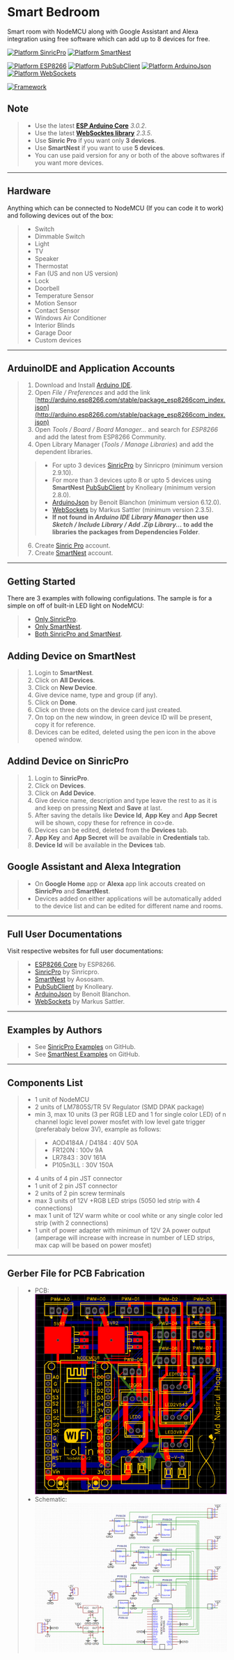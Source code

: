 # Smart Bedroom
Smart room with NodeMCU along with Google Assistant and Alexa integration using free software which can add up to 8 devices for free.

[![Platform SinricPro](https://img.shields.io/badge/Application-SinricPro-green)](https://github.com/sinricpro/esp8266-esp32-sdk) [![Platform SmartNest](https://img.shields.io/badge/Application-SmartNest-green)](https://github.com/aososam/Smartnest)

[![Platform ESP8266](https://img.shields.io/badge/Platform-ESP8266-orange)](https://github.com/esp8266/Arduino) [![Platform PubSubClient](https://img.shields.io/badge/Platform-PubSubClient-orange)](https://github.com/knolleary/pubsubclient) [![Platform ArduinoJson](https://img.shields.io/badge/Platform-ArduinoJson-orange)](https://github.com/bblanchon/ArduinoJson) [![Platform WebSockets](https://img.shields.io/badge/Platform-WebSockets-orange)](https://github.com/Links2004/arduinoWebSockets) 

[![Framework](https://img.shields.io/badge/Framework-Arduino-blue)](https://www.arduino.cc/)

## Note
> * Use the latest **[ESP Arduino Core](https://github.com/esp8266/Arduino)** *3.0.2*.
> * Use the latest **[WebSocktes library](https://github.com/Links2004/arduinoWebSockets)** *2.3.5*.
> * Use **Sinric Pro** if you want only **3 devices**.
> * Use **SmartNest** if you want to use **5 devices**.
> * You can use paid version for any or both of the above softwares if you want more devices.

---

## Hardware
Anything which can be connected to NodeMCU (If you can code it to work) and following devices out of the box: 
> * Switch
> * Dimmable Switch
> * Light
> * TV
> * Speaker
> * Thermostat
> * Fan (US and non US version)
> * Lock
> * Doorbell
> * Temperature Sensor
> * Motion Sensor
> * Contact Sensor
> * Windows Air Conditioner
> * Interior Blinds
> * Garage Door
> * Custom devices

---

## ArduinoIDE and Application Accounts
> 1. Download and Install [Arduino IDE](https://www.arduino.cc/en/software).
> 2. Open *File / Preferences* and add the link [http://arduino.esp8266.com/stable/package_esp8266com_index.json](http://arduino.esp8266.com/stable/package_esp8266com_index.json)
> 3. Open *Tools / Board / Board Manager...* and search for *ESP8266* and add the latest from ESP8266 Community.
> 4. Open Library Manager (*Tools / Manage Libraries*) and add the dependent libraries.
>> * For upto 3 devices [SinricPro](https://github.com/sinricpro/esp8266-esp32-sdk) by Sinricpro (minimum version 2.9.10).
>> * For more than 3 devices upto 8 or upto 5 devices using **SmartNest** [PubSubClient](https://github.com/knolleary/pubsubclient) by Knolleary (minimum version 2.8.0).
>> * [ArduinoJson](https://github.com/bblanchon/ArduinoJson) by Benoit Blanchon (minimum version 6.12.0).
>> * [WebSockets](https://github.com/Links2004/arduinoWebSockets) by Markus Sattler (minimum version 2.3.5).
>> *  **If not found in *Arduino IDE Library Manager* then use *Sketch / Include Library / Add .Zip Library...* to add the libraries the packages from Dependencies Folder**.
> 6. Create [Sinric Pro](https://sinric.pro/) account.
> 7. Create [SmartNest](https://www.smartnest.cz/) account.

---

## Getting Started
There are 3 examples with following configulations. The sample is for a simple on off of built-in LED light on NodeMCU:
> * [Only SinricPro]().
> * [Only SmartNest]().
> * [Both SinricPro and SmartNest]().

## Adding Device on SmartNest
> 1. Login to **SmartNest**.
> 2. Click on **All Devices**.
> 3. Click on **New Device**.
> 4. Give device name, type and group (if any).
> 5. Click on **Done**.
> 6. Click on three dots on the device card just created.
> 7. On top on the new window, in green device ID will be present, copy it for reference.
> 8. Devices can be edited, deleted using the pen icon in the above opened window.

## Addind Device on SinricPro
> 1. Login to **SinricPro**.
> 2. Click on **Devices**.
> 3. Click on **Add Device**.
> 4. Give device name, description and type leave the rest to as it is and keep on pressing **Next** and **Save** at last.
> 5. After saving the details like **Device Id**, **App Key** and **App Secret** will be shown, copy these for refrence in co>de. 
> 6. Devices can be edited, deleted from the **Devices** tab.
> 7. **App Key** and **App Secret**  will be available in **Credentials** tab.
> 8. **Device Id** will be available in the **Devices** tab.

## Google Assistant and Alexa Integration
> * On **Google Home** app or **Alexa** app link accouts created on **SinricPro** and **SmartNest**.
> * Devices added on either applications will be automatically added to the device list and can be edited for different name and rooms.

---

## Full User Documentations
Visit respective websites for full user documentations:
> * [ESP8266 Core](https://github.com/esp8266/Arduino) by ESP8266.
> * [SinricPro](https://github.com/sinricpro/esp8266-esp32-sdk) by Sinricpro.
> * [SmartNest](https://github.com/aososam/Smartnest) by Aososam.
> * [PubSubClient](https://github.com/knolleary/pubsubclient) by Knolleary.
> * [ArduinoJson](https://github.com/bblanchon/ArduinoJson) by Benoit Blanchon.
> * [WebSockets](https://github.com/Links2004/arduinoWebSockets) by Markus Sattler.

---

## Examples by Authors
> * See [SinricPro Examples](https://github.com/sinricpro/esp8266-esp32-sdk/tree/master/examples) on GitHub.
> * See [SmartNest Examples](https://github.com/aososam/Smartnest/tree/master/Tutorials/Blink) on GitHub.

---

## Components List
> * 1 unit of NodeMCU
> * 2 units of LM7805S/TR 5V Regulator (SMD DPAK package)
> * min 3, max 10 units (3 per RGB LED and 1 for single color LED) of n channel logic level power mosfet with low level gate trigger (preferabaly below 3V), example as follows:
>> * AOD4184A / D4184 : 40V 50A
>> * FR120N : 100v 9A
>> * LR7843 : 30V 161A
>> * P105n3LL : 30V 150A
> * 4 units of 4 pin JST connector
> * 1 unit of 2 pin JST connector
> * 2 units of 2 pin screw terminals
> * max 3 units of 12V +RGB LED strips (5050 led strip with 4 connections)
> * max 1 unit of 12V warm white or cool white or any single color led strip (with 2 connections)
> * 1 unit of power adapter with minimun of 12V 2A power output (amperage will increase with increase in number of LED strips, max cap will be based on power mosfet)

---

## Gerber File for PCB Fabrication
> * PCB:
>  ![PCB](images/pcb.png "PCB Image")
> * Schematic:
>  ![Schematic](images/schematic.png "Schematic Image")
